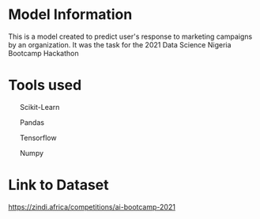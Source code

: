 # Model Information
This is a model created to predict user's response to marketing campaigns by an organization. It was the task for the 2021 Data Science Nigeria Bootcamp Hackathon

# Tools used
<ul> Scikit-Learn </ul>
<ul> Pandas </ul>
<ul> Tensorflow </ul>
<ul> Numpy </ul>

# Link to Dataset
https://zindi.africa/competitions/ai-bootcamp-2021
